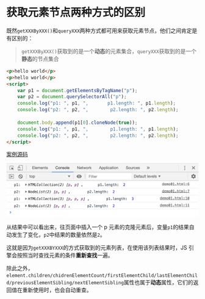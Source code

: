 # 获取元素节点两种方式的区别

既然`getXXXByXXX()`和`queryXXX`两种方式都可用来获取元素节点，他们之间肯定是有区别的：

> `getXXXByXXX()`获取到的是一个**动态**的元素集合，`queryXXX`获取到的是一个**静态**的节点集合

```html
<p>hello world</p>
<p>hello world</p>
<script>
    var p1 = document.getElementsByTagName("p");
    var p2 = document.querySelectorAll("p");
    console.log("p1: ", p1, ",       p1.length: ", p1.length);
    console.log("p2: ", p2, ",        p2.length: ", p2.length);

    document.body.append(p1[0].cloneNode(true));
    console.log("p1: ", p1, ",        p1.length: ", p1.length);
    console.log("p2: ", p2, ",        p2.length: ", p2.length);
</script>
```

[案例源码](./demo/dem01.html)

![](./images/01.png)

从结果中可以看出来，往页面中插入一个 p 元素的克隆元素后，变量`p1`的结果自动发生了变化，`p2`中结果的数量依然是`2`。

这就是因为`getXXXBYXXX`的方式获取到的元素列表，在使用该列表结果时，JS 引擎会按照当时查找元素的条件**重新查找**一遍。

除此之外，`element.children/chidrenElementCount/firstElementChild/lastElementChild/previousElementSibling/nextElementSibling`属性也属于**动态**属性，它们的返回值在重新使用时，也会自动重查。
